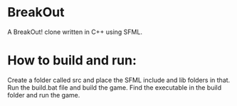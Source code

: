 # BreakOut
A BreakOut! clone written in C++ using SFML.

# How to build and run:
Create a folder called src and place the SFML include and lib folders in that.
Run the build.bat file and build the game.
Find the executable in the build folder and run the game.
